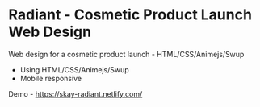# Radiant - Cosmetic Product Launch Web Design
Web design for a cosmetic product launch - HTML/CSS/Animejs/Swup
- Using HTML/CSS/Animejs/Swup
- Mobile responsive

Demo - https://skay-radiant.netlify.com/
